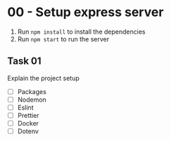 # 00 - Setup express server

1. Run `npm install` to install the dependencies
2. Run `npm start` to run the server

## Task 01

Explain the project setup

- [ ] Packages
- [ ] Nodemon
- [ ] Eslint
- [ ] Prettier
- [ ] Docker
- [ ] Dotenv
